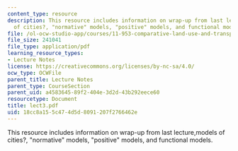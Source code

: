 ```yaml
---
content_type: resource
description: This resource includes information on wrap-up from last lecture,models
  of cities?, "normative" models, "positive" models, and functional models.
file: /ol-ocw-studio-app/courses/11-953-comparative-land-use-and-transportation-planning-spring-2006/18cc8a155c474d5d8091207f2766462e_lect3.pdf
file_size: 241041
file_type: application/pdf
learning_resource_types:
- Lecture Notes
license: https://creativecommons.org/licenses/by-nc-sa/4.0/
ocw_type: OCWFile
parent_title: Lecture Notes
parent_type: CourseSection
parent_uid: a4583645-89f2-404e-3d2d-43b292eece60
resourcetype: Document
title: lect3.pdf
uid: 18cc8a15-5c47-4d5d-8091-207f2766462e
---
```

This resource includes information on wrap-up from last lecture,models of cities?, "normative" models, "positive" models, and functional models.